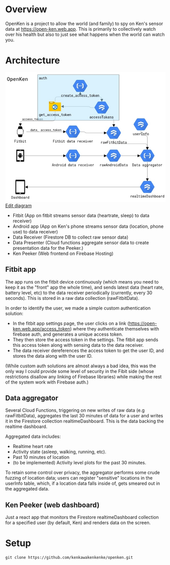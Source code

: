 # Overview

OpenKen is a project to allow the world (and family) to spy on Ken's sensor data at https://open-ken.web.app. This is primarily to collectively watch over his health but also to just see what happens when the world can watch you.

# Architecture

![OpenKen architecture](rsrc/architecture.jpg)
[Edit diagram](https://app.cloudskew.com/editor/b2b35deb-9464-4875-9bf0-3ee97e2d3dc6)

- Fitbit (App on fitbit streams sensor data (heartrate, sleep) to data receiver)
- Android app (App on Ken's phone streams sensor data (location, phone use) to data receiver)
- Data Receiver (Firestore DB to collect raw sensor data)
- Data Presenter (Cloud functions aggregate sensor data to create presentation data for the Peeker.)
- Ken Peeker (Web frontend on Firebase Hosting)

## Fitbit app

The app runs on the fitbit device continuously (which means you need to keep it as the "front" app the whole time), and sends latest data (heart rate, battery level, etc) to the data receiver periodically (currently, every 30 seconds). This is stored in a raw data collection (rawFitbitData).

In order to identify the user, we made a simple custom authentication solution:

- In the fitbit app settings page, the user clicks on a link (https://open-ken.web.app/access_token) where they authenticate themselves with firebase auth, and generates a unique access token.
- They then store the access token in the settings. The fitbit app sends this access token along with sensing data to the data receiver.
- The data receiver dereferences the access token to get the user ID, and stores the data along with the user ID.

(While custom auth solutions are almost always a bad idea, this was the only way I could provide some level of security in the Fibit side (whose restrictions disallow any linking of Firebase libraries) while making the rest of the system work with Firebase auth.)

## Data aggregator

Several Cloud Functions, triggering on new writes of raw data (e.g rawFitbitData), aggregates the last 30 minutes of data for a user and writes it in the Firestore collection realtimeDashboard. This is the data backing the realtime dashboard.

Aggregated data includes:

- Realtime heart rate
- Activity state (asleep, walking, running, etc).
- Past 10 minutes of location
- (to be implemented) Activity level plots for the past 30 minutes.

To retain some control over privacy, the aggregator performs some crude fuzzing of location data; users can register "sensitive" locations in the userInfo table, which, if a location data falls inside of, gets smeared out in the aggregated data.

## Ken Peeker (web dashboard)

Just a react app that monitors the Firestore realtimeDashboard collection for a specified user (by default, Ken) and renders data on the screen.

# Setup

```
git clone https://github.com/kenkawakenkenke/openken.git
```
